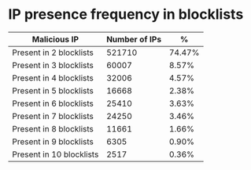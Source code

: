 # IP presence frequency in blocklists
| Malicious IP | Number of IPs | % |
|----|----|----|
| Present in 2 blocklists | 521710 | 74.47% |
| Present in 3 blocklists | 60007 | 8.57% |
| Present in 4 blocklists | 32006 | 4.57% |
| Present in 5 blocklists | 16668 | 2.38% |
| Present in 6 blocklists | 25410 | 3.63% |
| Present in 7 blocklists | 24250 | 3.46% |
| Present in 8 blocklists | 11661 | 1.66% |
| Present in 9 blocklists | 6305 | 0.90% |
| Present in 10 blocklists | 2517 | 0.36% |
